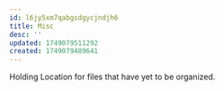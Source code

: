 ```yaml
---
id: l6jy5xm7qabgsdgycjndjh6
title: Misc
desc: ''
updated: 1749079511292
created: 1749079489641
---
```


Holding Location for files that have yet to be organized.
